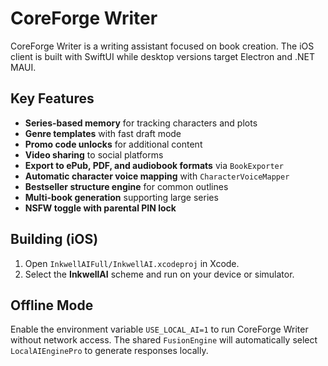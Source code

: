 # CoreForge Writer

CoreForge Writer is a writing assistant focused on book creation. The iOS client is built with SwiftUI while desktop versions target Electron and .NET MAUI.

## Key Features
- **Series-based memory** for tracking characters and plots
- **Genre templates** with fast draft mode
- **Promo code unlocks** for additional content
- **Video sharing** to social platforms
- **Export to ePub, PDF, and audiobook formats** via `BookExporter`
- **Automatic character voice mapping** with `CharacterVoiceMapper`
- **Bestseller structure engine** for common outlines
- **Multi-book generation** supporting large series
- **NSFW toggle with parental PIN lock**

## Building (iOS)
1. Open `InkwellAIFull/InkwellAI.xcodeproj` in Xcode.
2. Select the **InkwellAI** scheme and run on your device or simulator.

## Offline Mode
Enable the environment variable `USE_LOCAL_AI=1` to run CoreForge Writer without
network access. The shared `FusionEngine` will automatically select
`LocalAIEnginePro` to generate responses locally.
